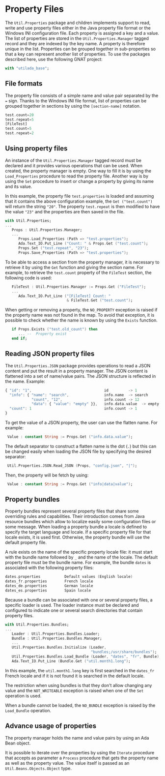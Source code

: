 # Property Files
The `Util.Properties` package and children implements support to read, write and use
property files either in the Java property file format or the Windows INI configuration file.
Each property is assigned a key and a value.  The list of properties are stored in the
`Util.Properties.Manager` tagged record and they are indexed by the key name.  A property
is therefore unique in the list.  Properties can be grouped together in sub-properties so
that a key can represent another list of properties.  To use the packages described here,
use the following GNAT project:

```Ada
with "utilada_base";
```

## File formats
The property file consists of a simple name and value pair separated by the `=` sign.
Thanks to the Windows INI file format, list of properties can be grouped together
in sections by using the `[section-name]` notation.

```Ada
test.count=20
test.repeat=5
[FileTest]
test.count=5
test.repeat=2
```

## Using property files
An instance of the `Util.Properties.Manager` tagged record must be declared and it provides
various operations that can be used.  When created, the property manager is empty.  One way
to fill it is by using the `Load_Properties` procedure to read the property file.  Another
way is by using the `Set` procedure to insert or change a property by giving its name
and its value.

In this example, the property file `test.properties` is loaded and assuming that it contains
the above configuration example, the `Get ("test.count")` will return the string `"20"`.
The property `test.repeat` is then modified to have the value `"23"` and the properties are
then saved in the file.

```Ada
with Util.Properties;
...
   Props : Util.Properties.Manager;
   ...
      Props.Load_Properties (Path => "test.properties");
      Ada.Text_IO.Put_Line ("Count: " & Props.Get ("test.count");
      Props.Set ("test.repeat", "23");
      Props.Save_Properties (Path => "test.properties");
```

To be able to access a section from the property manager, it is necessary to retrieve it
by using the `Get` function and giving the section name.  For example, to retrieve the
`test.count` property of the `FileTest` section, the following code is used:

```Ada
   FileTest : Util.Properties.Manager := Props.Get ("FileTest");
   ...
      Ada.Text_IO.Put_Line ("[FileTest] Count: "
                            & FileTest.Get ("test.count");
```

When getting or removing a property, the `NO_PROPERTY` exception is raised if the property
name was not found in the map.  To avoid that exception, it is possible to check whether
the name is known by using the `Exists` function.

```Ada
   if Props.Exists ("test.old_count") then
      ... --  Property exist
   end if;
```

## Reading JSON property files
The `Util.Properties.JSON` package provides operations to read a JSON
content and put the result in a property manager.  The JSON content is flattened
into a set of name/value pairs.  The JSON structure is reflected in the name.
Example:

```Ada
{ "id": "1",                                 id         -> 1
  "info": { "name": "search",                info.name  -> search
            "count", "12",                   info.count -> 12
            "data": { "value": "empty" }},   info.data.value  -> empty
  "count": 1                                 info.count -> 1
}
```

To get the value of a JSON property, the user can use the flatten name.  For example:

```Ada
 Value : constant String := Props.Get ("info.data.value");
```

The default separator to construct a flatten name is the dot (`.`) but this can be
changed easily when loading the JSON file by specifying the desired separator:

```Ada
 Util.Properties.JSON.Read_JSON (Props, "config.json", "|");
```

Then, the property will be fetch by using:

```Ada
 Value : constant String := Props.Get ("info|data|value");
```
## Property bundles
Property bundles represent several property files that share some overriding rules and
capabilities.  Their introduction comes from Java resource bundles which allow to
localize easily some configuration files or some message.  When loading a property bundle
a locale is defined to specify the target language and locale.  If a specific property
file for that locale exists, it is used first.  Otherwise, the property bundle will use
the default property file.

A rule exists on the name of the specific property locale file: it must start with the
bundle name followed by `_` and the name of the locale.  The default property file must
be the bundle name.  For example, the bundle `dates` is associated with the following
property files:

```Ada
dates.properties           Default values (English locale)
dates_fr.properties        French locale
dates_de.properties        German locale
dates_es.properties        Spain locale
```

Because a bundle can be associated with one or several property files, a specific loader is
used.  The loader instance must be declared and configured to indicate one or several search
directories that contain property files.

```Ada
with Util.Properties.Bundles;
...
   Loader : Util.Properties.Bundles.Loader;
   Bundle : Util.Properties.Bundles.Manager;
   ...
   Util.Properties.Bundles.Initialize (Loader,
                                       "bundles;/usr/share/bundles");
   Util.Properties.Bundles.Load_Bundle (Loader, "dates", "fr", Bundle);
   Ada.Text_IO.Put_Line (Bundle.Get ("util.month1.long");
```

In this example, the `util.month1.long` key is first searched in the `dates_fr` French locale
and if it is not found it is searched in the default locale.

The restriction when using bundles is that they don't allow changing any value and the
`NOT_WRITEABLE` exception is raised when one of the `Set` operation is used.

When a bundle cannot be loaded, the `NO_BUNDLE` exception is raised by the `Load_Bundle`
operation.

## Advance usage of properties
The property manager holds the name and value pairs by using an Ada Bean object.

It is possible to iterate over the properties by using the `Iterate` procedure that
accepts as parameter a `Process` procedure that gets the property name as well as the
property value.  The value itself is passed as an `Util.Beans.Objects.Object` type.


